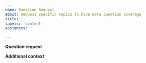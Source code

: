 ```yaml
---
name: Question Request
about: Request specific topics to have more question coverage
title: ''
labels: 'content'
assignees: ''

---
```


**Question request**
<!-- What topics you think should have more question coverage. Be specific (e.g passing secrets with GitHub Actions reusable workflows) -->


**Additional context**
<!-- Add any other context about the problem here. -->
